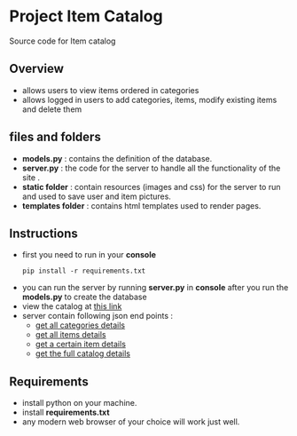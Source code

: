 
# Project Item Catalog
Source code for Item catalog

## Overview
* allows users to view items ordered in categories
* allows logged in users to add categories, items, modify existing items and delete them 

## files and folders
* **models.py** : contains the definition of the database.
* **server.py** : the code for the server to handle all the functionality of the site  .
* **static folder** : contain resources (images and css) for the server to run and used to save user and item pictures.
* **templates folder** : contains html templates used to render pages.

## Instructions
* first you need to run in your **console**
    ```
    pip install -r requirements.txt
    ```
* you can run the server by running **server.py** in **console** after you run the **models.py** to create the database
* view the catalog at [this link](http://localhost:5000)
* server contain following json end points :
	* [get all categories details](http://localhost:5000/categories/json)
	* [get all items details](http://localhost:5000/items/json)
	* [get a certain item details](http://localhost:5000/items/item_id/json)
	* [get the full catalog details](http://localhost:5000/catalog/json)

## Requirements
* install python on your machine.
* install **requirements.txt**
* any modern web browser of your choice will work just well.